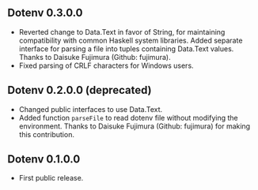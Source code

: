 ## Dotenv 0.3.0.0

* Reverted change to Data.Text in favor of String, for maintaining compatibility
  with common Haskell system libraries. Added separate interface for parsing a
  file into tuples containing Data.Text values. Thanks to Daisuke Fujimura
  (Github: fujimura).
* Fixed parsing of CRLF characters for Windows users.

## Dotenv 0.2.0.0 (deprecated)

* Changed public interfaces to use Data.Text.
* Added function `parseFile` to read dotenv file without modifying the
  environment. Thanks to Daisuke Fujimura (Github: fujimura) for making this
  contribution.
  
## Dotenv 0.1.0.0

* First public release.
